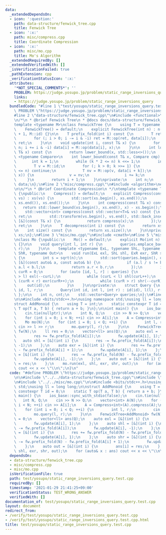 ```yaml
---
data:
  _extendedDependsOn:
  - icon: ':question:'
    path: data-structure/fenwick_tree.cpp
    title: Fenwick Tree
  - icon: ':x:'
    path: misc/compress.cpp
    title: Coordinate Compression
  - icon: ':x:'
    path: misc/mo.cpp
    title: Mo's Algorithm
  _extendedRequiredBy: []
  _extendedVerifiedWith: []
  _isVerificationFailed: true
  _pathExtension: cpp
  _verificationStatusIcon: ':x:'
  attributes:
    '*NOT_SPECIAL_COMMENTS*': ''
    PROBLEM: https://judge.yosupo.jp/problem/static_range_inversions_query
    links:
    - https://judge.yosupo.jp/problem/static_range_inversions_query
  bundledCode: "#line 1 \"test/yosupo/static_range_inversions_query.test.cpp\"\n#define\
    \ PROBLEM \"https://judge.yosupo.jp/problem/static_range_inversions_query\"\n\n\
    #line 2 \"data-structure/fenwick_tree.cpp\"\n#include <functional>\n#include <vector>\n\
    \n/*\n * @brief Fenwick Tree\n * @docs docs/data-structure/fenwick_tree.md\n */\n\
    template <typename M>\nclass FenwickTree {\n    using T = typename M::T;\n\npublic:\n\
    \    FenwickTree() = default;\n    explicit FenwickTree(int n) : n(n), data(n\
    \ + 1, M::id) {}\n\n    T prefix_fold(int i) const {\n        T ret = M::id;\n\
    \        for (; i > 0; i -= i & -i) ret = M::op(ret, data[i]);\n        return\
    \ ret;\n    }\n\n    void update(int i, const T& x) {\n        for (++i; i <=\
    \ n; i += i & -i) data[i] = M::op(data[i], x);\n    }\n\n    int lower_bound(const\
    \ T& x) const {\n        return lower_bound(x, std::less<>());\n    }\n\n    template\
    \ <typename Compare>\n    int lower_bound(const T& x, Compare cmp) const {\n \
    \       int k = 1;\n        while (k * 2 <= n) k <<= 1;\n        int i = 0;\n\
    \        T v = M::id;\n        for (; k > 0; k >>= 1) {\n            if (i + k\
    \ <= n) continue;\n            T nv = M::op(v, data[i + k]);\n            if (cmp(nv,\
    \ x)) {\n                v = nv;\n                i += k;\n            }\n   \
    \     }\n        return i + 1;\n    }\n\nprivate:\n    int n;\n    std::vector<T>\
    \ data;\n};\n#line 2 \"misc/compress.cpp\"\n#include <algorithm>\n#line 4 \"misc/compress.cpp\"\
    \n\n/*\n * @brief Coordinate Compression\n */\ntemplate <typename T>\nclass Compress\
    \ {\npublic:\n    Compress() = default;\n    explicit Compress(const std::vector<T>&\
    \ vs) : xs(vs) {\n        std::sort(xs.begin(), xs.end());\n        xs.erase(std::unique(xs.begin(),\
    \ xs.end()), xs.end());\n    }\n\n    int compress(const T& x) const {\n     \
    \   return std::lower_bound(xs.begin(), xs.end(), x) - xs.begin();\n    }\n\n\
    \    std::vector<int> compress(const std::vector<T>& vs) const {\n        std::vector<int>\
    \ ret;\n        std::transform(vs.begin(), vs.end(), std::back_inserter(ret),\
    \ [&](const T& x) {\n            return compress(x);\n        });\n        return\
    \ ret;\n    }\n\n    T decompress(int i) const {\n        return xs[i];\n    }\n\
    \n    int size() const {\n        return xs.size();\n    }\n\nprivate:\n    std::vector<T>\
    \ xs;\n};\n#line 3 \"misc/mo.cpp\"\n#include <cmath>\n#line 5 \"misc/mo.cpp\"\n\
    \nclass Mo {\npublic:\n    Mo() = default;\n    explicit Mo(int n) : n(n), cnt(0)\
    \ {}\n\n    void query(int l, int r) {\n        queries.emplace_back(cnt++, l,\
    \ r);\n    }\n\n    template <typename ExL, typename ShL, typename ExR, typename\
    \ ShR, typename Out>\n    void run(ExL exl, ShL shl, ExR exr, ShR shr, Out out)\
    \ {\n        int s = sqrt(n);\n        std::sort(queries.begin(), queries.end(),\
    \ [&](const auto& a, const auto& b) {\n            if (a.l / s != b.l / s) return\
    \ a.l < b.l;\n            return a.r < b.r;\n        });\n        int curL = 0,\
    \ curR = 0;\n        for (auto [id, l, r] : queries) {\n            while (curL\
    \ > l) exl(--curL);\n            while (curL < l) shl(curL++);\n            while\
    \ (curR < r) exr(curR++);\n            while (curR > r) shr(--curR);\n       \
    \     out(id);\n        }\n    }\n\nprivate:\n    struct Query {\n        int\
    \ id, l, r;\n        Query(int id, int l, int r) : id(id), l(l), r(r) {}\n   \
    \ };\n\n    int n, cnt;\n    std::vector<Query> queries;\n};\n#line 6 \"test/yosupo/static_range_inversions_query.test.cpp\"\
    \n\n#include <bits/stdc++.h>\nusing namespace std;\nusing ll = long long;\n\n\
    struct AddMonoid {\n    using T = int;\n    static constexpr T id = 0;\n    static\
    \ T op(T a, T b) { return a + b; }\n};\n\nint main() {\n    ios_base::sync_with_stdio(false);\n\
    \    cin.tie(nullptr);\n\n    int N, Q;\n    cin >> N >> Q;\n    vector<int> A(N);\n\
    \    for (int i = 0; i < N; ++i) cin >> A[i];\n    A = Compress<int>(A).compress(A);\n\
    \    Mo mo(N);\n    for (int i = 0; i < Q; ++i) {\n        int l, r;\n       \
    \ cin >> l >> r;\n        mo.query(l, r);\n    }\n\n    FenwickTree<AddMonoid>\
    \ fw(N);\n    ll res = 0;\n    vector<ll> ans(Q);\n    auto exl = [&](int i) {\n\
    \        res += fw.prefix_fold(A[i]);\n        fw.update(A[i], 1);\n    };\n \
    \   auto shl = [&](int i) {\n        res -= fw.prefix_fold(A[i]);\n        fw.update(A[i],\
    \ -1);\n    };\n    auto exr = [&](int i) {\n        res += fw.prefix_fold(N)\
    \ - fw.prefix_fold(A[i] + 1);\n        fw.update(A[i], 1);\n    };\n    auto shr\
    \ = [&](int i) {\n        res -= fw.prefix_fold(N) - fw.prefix_fold(A[i] + 1);\n\
    \        fw.update(A[i], -1);\n    };\n    auto out = [&](int i) {\n        ans[i]\
    \ = res;\n    };\n    mo.run(exl, shl, exr, shr, out);\n    for (auto& x : ans)\
    \ cout << x << \"\\n\";\n}\n"
  code: "#define PROBLEM \"https://judge.yosupo.jp/problem/static_range_inversions_query\"\
    \n\n#include \"../../data-structure/fenwick_tree.cpp\"\n#include \"../../misc/compress.cpp\"\
    \n#include \"../../misc/mo.cpp\"\n\n#include <bits/stdc++.h>\nusing namespace\
    \ std;\nusing ll = long long;\n\nstruct AddMonoid {\n    using T = int;\n    static\
    \ constexpr T id = 0;\n    static T op(T a, T b) { return a + b; }\n};\n\nint\
    \ main() {\n    ios_base::sync_with_stdio(false);\n    cin.tie(nullptr);\n\n \
    \   int N, Q;\n    cin >> N >> Q;\n    vector<int> A(N);\n    for (int i = 0;\
    \ i < N; ++i) cin >> A[i];\n    A = Compress<int>(A).compress(A);\n    Mo mo(N);\n\
    \    for (int i = 0; i < Q; ++i) {\n        int l, r;\n        cin >> l >> r;\n\
    \        mo.query(l, r);\n    }\n\n    FenwickTree<AddMonoid> fw(N);\n    ll res\
    \ = 0;\n    vector<ll> ans(Q);\n    auto exl = [&](int i) {\n        res += fw.prefix_fold(A[i]);\n\
    \        fw.update(A[i], 1);\n    };\n    auto shl = [&](int i) {\n        res\
    \ -= fw.prefix_fold(A[i]);\n        fw.update(A[i], -1);\n    };\n    auto exr\
    \ = [&](int i) {\n        res += fw.prefix_fold(N) - fw.prefix_fold(A[i] + 1);\n\
    \        fw.update(A[i], 1);\n    };\n    auto shr = [&](int i) {\n        res\
    \ -= fw.prefix_fold(N) - fw.prefix_fold(A[i] + 1);\n        fw.update(A[i], -1);\n\
    \    };\n    auto out = [&](int i) {\n        ans[i] = res;\n    };\n    mo.run(exl,\
    \ shl, exr, shr, out);\n    for (auto& x : ans) cout << x << \"\\n\";\n}"
  dependsOn:
  - data-structure/fenwick_tree.cpp
  - misc/compress.cpp
  - misc/mo.cpp
  isVerificationFile: true
  path: test/yosupo/static_range_inversions_query.test.cpp
  requiredBy: []
  timestamp: '2021-01-29 21:41:25+09:00'
  verificationStatus: TEST_WRONG_ANSWER
  verifiedWith: []
documentation_of: test/yosupo/static_range_inversions_query.test.cpp
layout: document
redirect_from:
- /verify/test/yosupo/static_range_inversions_query.test.cpp
- /verify/test/yosupo/static_range_inversions_query.test.cpp.html
title: test/yosupo/static_range_inversions_query.test.cpp
---
```

